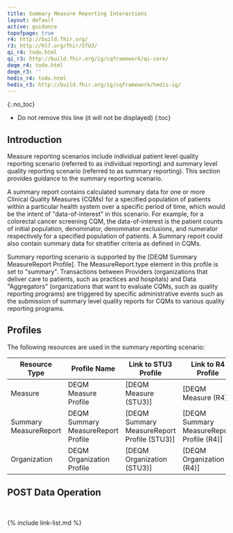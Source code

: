 ```yaml
---
title: Summary Measure Reporting Interactions
layout: default
active: guidance
topofpage: true
r4: http://build.fhir.org/
r3: http://hl7.org/fhir/STU3/
qi_r4: todo.html
qi_r3: http://build.fhir.org/ig/cqframework/qi-core/
deqm_r4: todo.html
deqm_r3: ''
hedis_r4: todo.html
hedis_r3: http://build.fhir.org/ig/cqframework/hedis-ig/
---
```



{:.no_toc}

<!-- TOC  the css styling for this is \pages\assets\css\project.css under 'markdown-toc'-->

* Do not remove this line (it will not be displayed)
{:toc}

## Introduction

Measure reporting scenarios include individual patient level quality
reporting scenario (referred to as individual reporting) and summary
level quality reporting scenario (referred to as summary reporting).
This section provides guidance to the summary reporting scenario.

A summary report contains calculated summary data for one or more
Clinical Quality Measures (CQMs) for a specified population of patients
within a particular health system over a specific period of time, which
would be the intent of "data-of-interest" in this scenario. For example,
for a colorectal cancer screening CQM, the data-of-interest is the
patient counts of initial population, denominator, denominator
exclusions, and numerator respectively for a specified population of
patients. A Summary report could also contain summary data for
stratifier criteria as defined in CQMs.

Summary reporting scenario is supported by the [DEQM Summary MeasureReport Profile]. The MeasureReport.type element in this profile is set to "summary". Transactions between Providers (organizations that deliver care to
patients, such as practices and hospitals) and Data "Aggregators"
(organizations that want to evaluate CQMs, such as quality reporting
programs) are triggered by specific administrative events such as the
submission of summary level quality reports for CQMs to various quality
reporting programs.

## Profiles

The following resources are used in the summary reporting scenario:

|Resource Type|Profile Name|Link to STU3 Profile|Link to R4 Profile|
|---|---|---|---|
|Measure|DEQM Measure Profile|[DEQM Measure (STU3)]|[DEQM Measure (R4)]|
|Summary MeasureReport|DEQM Summary MeasureReport Profile|[DEQM Summary MeasureReport Profile (STU3)]|[DEQM Summary MeasureReport Profile (R4)]|
|Organization|DEQM Organization Profile|[DEQM Organization (STU3)]|[DEQM Organization (R4)]|

## POST Data Operation

<br />

{% include link-list.md %}
